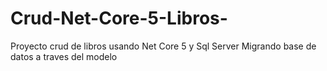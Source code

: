 # Crud-Net-Core-5-Libros-

Proyecto crud de libros usando Net Core 5 y Sql Server Migrando base de datos a traves del modelo 
